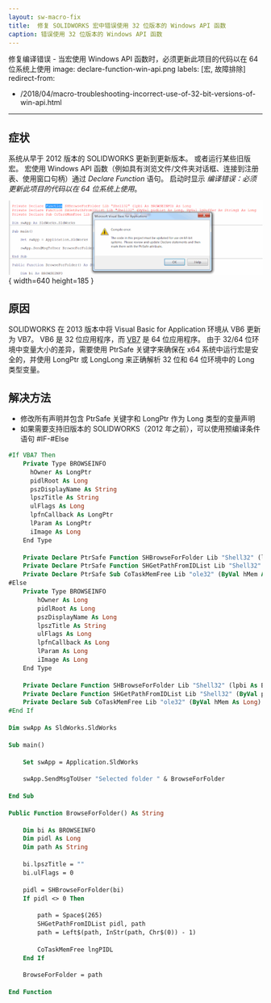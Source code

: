 ```yaml
---
layout: sw-macro-fix
title:  修复 SOLIDWORKS 宏中错误使用 32 位版本的 Windows API 函数
caption: 错误使用 32 位版本的 Windows API 函数
---
```

 修复编译错误 - 当宏使用 Windows API 函数时，必须更新此项目的代码以在 64 位系统上使用
image: declare-function-win-api.png
labels: [宏, 故障排除]
redirect-from:
  - /2018/04/macro-troubleshooting-incorrect-use-of-32-bit-versions-of-win-api.html
---
## 症状

系统从早于 2012 版本的 SOLIDWORKS 更新到更新版本。
或者运行某些旧版宏。
宏使用 Windows API 函数（例如具有浏览文件/文件夹对话框、连接到注册表、使用窗口句柄）通过 *Declare Function* 语句。
启动时显示 *编译错误：必须更新此项目的代码以在 64 位系统上使用*。

![Windows API Declare 函数不兼容错误](declare-function-win-api.png){ width=640 height=185 }

## 原因

SOLIDWORKS 在 2013 版本中将 Visual Basic for Application 环境从 VB6 更新为 VB7。
VB6 是 32 位应用程序，而 [VB7](https://msdn.microsoft.com/en-us/vba/language-reference-vba/articles/64-bit-visual-basic-for-applications-overview) 是 64 位应用程序。
由于 32/64 位环境中变量大小的差异，需要使用 PtrSafe 关键字来确保在 x64 系统中运行宏是安全的，并使用 LongPtr 或 LongLong 来正确解析 32 位和 64 位环境中的 Long 类型变量。

## 解决方法

* 修改所有声明并包含 PtrSafe 关键字和 LongPtr 作为 Long 类型的变量声明
* 如果需要支持旧版本的 SOLIDWORKS（2012 年之前），可以使用预编译条件语句 #IF-#Else

~~~ vb
#If VBA7 Then
    Private Type BROWSEINFO
      hOwner As LongPtr
      pidlRoot As Long
      pszDisplayName As String
      lpszTitle As String
      ulFlags As Long
      lpfnCallback As LongPtr
      lParam As LongPtr
      iImage As Long
    End Type

    Private Declare PtrSafe Function SHBrowseForFolder Lib "Shell32" (lpbi As BROWSEINFO) As Long
    Private Declare PtrSafe Function SHGetPathFromIDList Lib "Shell32" (ByVal pidList As LongPtr, ByVal lpBuffer As String) As Long
    Private Declare PtrSafe Sub CoTaskMemFree Lib "ole32" (ByVal hMem As LongPtr)
#Else
    Private Type BROWSEINFO
        hOwner As Long
        pidlRoot As Long
        pszDisplayName As Long
        lpszTitle As String
        ulFlags As Long
        lpfnCallback As Long
        lParam As Long
        iImage As Long
    End Type
    
    Private Declare Function SHBrowseForFolder Lib "Shell32" (lpbi As BROWSEINFO) As Long
    Private Declare Function SHGetPathFromIDList Lib "Shell32" (ByVal pidList As Long, ByVal lpBuffer As String) As Long
    Private Declare Sub CoTaskMemFree Lib "ole32" (ByVal hMem As Long)
#End If

Dim swApp As SldWorks.SldWorks

Sub main()

    Set swApp = Application.SldWorks
        
    swApp.SendMsgToUser "Selected folder " & BrowseForFolder
    
End Sub

Public Function BrowseForFolder() As String
  
    Dim bi As BROWSEINFO
    Dim pidl As Long
    Dim path As String
  
    bi.lpszTitle = ""
    bi.ulFlags = 0
    
    pidl = SHBrowseForFolder(bi)
    If pidl <> 0 Then
    
        path = Space$(265)
        SHGetPathFromIDList pidl, path
        path = Left$(path, InStr(path, Chr$(0)) - 1)
    
        CoTaskMemFree lngPIDL
    End If
    
    BrowseForFolder = path
    
End Function

~~~